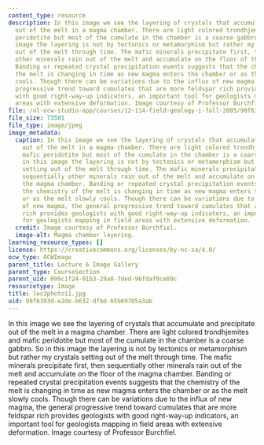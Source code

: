 ```yaml
---
content_type: resource
description: In this image we see the layering of crystals that accumulate and precipitate
  out of the melt in a magma chamber. There are light colored trondhjemites and mafic
  peridotite but most of the cumulate in the chamber is a coarse gabbro. So in this
  image the layering is not by tectonics or metamorphism but rather my crystals setting
  out of the melt through time. The mafic minerals precipitate first, then sequentially
  other minerals rain out of the melt and accumulate on the floor of the magma chamber.
  Banding or repeated crystal precipitation events suggests that the chemistry of
  the melt is changing in time as new magma enters the chamber or as the melt slowly
  cools. Though there can be variations due to the influx of new magma, the general
  progressive trend toward cumulates that are more feldspar rich provides geologists
  with good right-way-up indicators, an important tool for geologists mapping in field
  areas with extensive deformation. Image courtesy of Professor Burchfiel.
file: /ol-ocw-studio-app/courses/12-114-field-geology-i-fall-2005/98f6393de2deb632dfbd65b69705a3ab_lec3photo11.jpg
file_size: 73501
file_type: image/jpeg
image_metadata:
  caption: In this image we see the layering of crystals that accumulate and precipitate
    out of the melt in a magma chamber. There are light colored trondhjemites and
    mafic peridotite but most of the cumulate in the chamber is a coarse gabbro. So
    in this image the layering is not by tectonics or metamorphism but rather my crystals
    setting out of the melt through time. The mafic minerals precipitate first, then
    sequentially other minerals rain out of the melt and accumulate on the floor of
    the magma chamber. Banding or repeated crystal precipitation events suggests that
    the chemistry of the melt is changing in time as new magma enters the chamber
    or as the melt slowly cools. Though there can be variations due to the influx
    of new magma, the general progressive trend toward cumulates that are more feldspar
    rich provides geologists with good right-way-up indicators, an important tool
    for geologists mapping in field areas with extensive deformation.
  credit: Image courtesy of Professor Burchfiel.
  image-alt: Magma chamber layering.
learning_resource_types: []
license: https://creativecommons.org/licenses/by-nc-sa/4.0/
ocw_type: OCWImage
parent_title: Lecture 6 Image Gallery
parent_type: CourseSection
parent_uid: 099c1f24-01b3-29a8-7ded-96fdaf0ce89c
resourcetype: Image
title: lec3photo11.jpg
uid: 98f6393d-e2de-b632-dfbd-65b69705a3ab
---
```

In this image we see the layering of crystals that accumulate and precipitate out of the melt in a magma chamber. There are light colored trondhjemites and mafic peridotite but most of the cumulate in the chamber is a coarse gabbro. So in this image the layering is not by tectonics or metamorphism but rather my crystals setting out of the melt through time. The mafic minerals precipitate first, then sequentially other minerals rain out of the melt and accumulate on the floor of the magma chamber. Banding or repeated crystal precipitation events suggests that the chemistry of the melt is changing in time as new magma enters the chamber or as the melt slowly cools. Though there can be variations due to the influx of new magma, the general progressive trend toward cumulates that are more feldspar rich provides geologists with good right-way-up indicators, an important tool for geologists mapping in field areas with extensive deformation. Image courtesy of Professor Burchfiel.